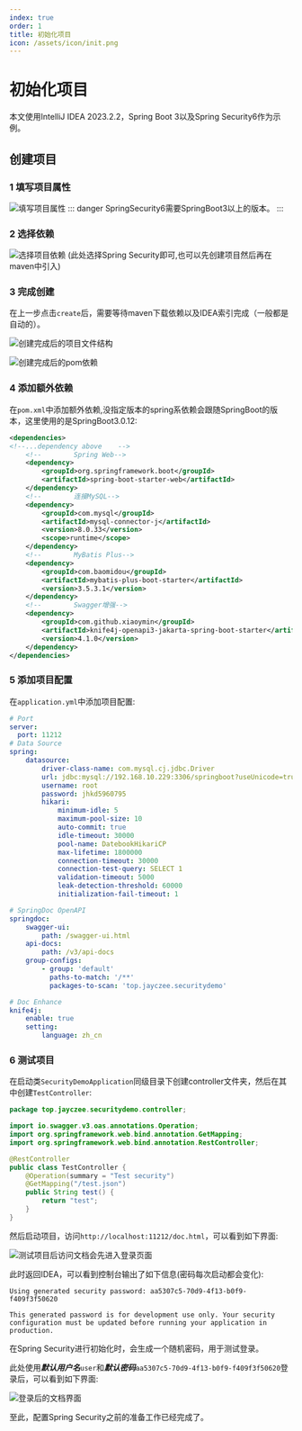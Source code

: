 ```yaml
---
index: true
order: 1
title: 初始化项目
icon: /assets/icon/init.png
---
```


# 初始化项目
本文使用IntelliJ IDEA 2023.2.2，Spring Boot 3以及Spring Security6作为示例。

## 创建项目

### 1 填写项目属性

![填写项目属性](https://fs.jayczee.top:1212/img/Security6-1-1.png)
::: danger
SpringSecurity6需要SpringBoot3以上的版本。
:::

### 2 选择依赖

![选择项目依赖 (此处选择Spring Security即可,也可以先创建项目然后再在maven中引入)](https://fs.jayczee.top:1212/img/Security6-1-2.png)

### 3 完成创建
在上一步点击`create`后，需要等待maven下载依赖以及IDEA索引完成（一般都是自动的）。

![创建完成后的项目文件结构](https://fs.jayczee.top:1212/img/initDone.png)

![创建完成后的pom依赖](https://fs.jayczee.top:1212/img/initPom.png)

### 4 添加额外依赖
在`pom.xml`中添加额外依赖,没指定版本的spring系依赖会跟随SpringBoot的版本，这里使用的是SpringBoot3.0.12:
```xml
<dependencies>
<!--...dependency above    -->
    <!--        Spring Web-->
    <dependency>
        <groupId>org.springframework.boot</groupId>
        <artifactId>spring-boot-starter-web</artifactId>
    </dependency>
    <!--        连接MySQL-->
    <dependency>
        <groupId>com.mysql</groupId>
        <artifactId>mysql-connector-j</artifactId>
        <version>8.0.33</version>
        <scope>runtime</scope>
    </dependency>
    <!--        MyBatis Plus-->
    <dependency>
        <groupId>com.baomidou</groupId>
        <artifactId>mybatis-plus-boot-starter</artifactId>
        <version>3.5.3.1</version>
    </dependency>
    <!--        Swagger增强-->
    <dependency>
        <groupId>com.github.xiaoymin</groupId>
        <artifactId>knife4j-openapi3-jakarta-spring-boot-starter</artifactId>
        <version>4.1.0</version>
    </dependency>
</dependencies>
```

### 5 添加项目配置
在`application.yml`中添加项目配置:
```yaml
# Port
server:
  port: 11212
# Data Source
spring:
    datasource:
        driver-class-name: com.mysql.cj.jdbc.Driver
        url: jdbc:mysql://192.168.10.229:3306/springboot?useUnicode=true&characterEncoding=utf-8&useSSL=false
        username: root
        password: jhkd5960795
        hikari:
            minimum-idle: 5
            maximum-pool-size: 10
            auto-commit: true
            idle-timeout: 30000
            pool-name: DatebookHikariCP
            max-lifetime: 1800000
            connection-timeout: 30000
            connection-test-query: SELECT 1
            validation-timeout: 5000
            leak-detection-threshold: 60000
            initialization-fail-timeout: 1

# SpringDoc OpenAPI
springdoc:
    swagger-ui:
        path: /swagger-ui.html
    api-docs:
        path: /v3/api-docs
    group-configs:
        - group: 'default'
          paths-to-match: '/**'
          packages-to-scan: 'top.jayczee.securitydemo'

# Doc Enhance
knife4j:
    enable: true
    setting:
        language: zh_cn
```
### 6 测试项目
在启动类`SecurityDemoApplication`同级目录下创建controller文件夹，然后在其中创建`TestController`:
```java
package top.jayczee.securitydemo.controller;

import io.swagger.v3.oas.annotations.Operation;
import org.springframework.web.bind.annotation.GetMapping;
import org.springframework.web.bind.annotation.RestController;

@RestController
public class TestController {
    @Operation(summary = "Test security")
    @GetMapping("/test.json")
    public String test() {
        return "test";
    }
}
```
然后启动项目，访问`http://localhost:11212/doc.html`，可以看到如下界面: 

![测试项目后访问文档会先进入登录页面](https://fs.jayczee.top:1212/img/defaultLogin.png) 

此时返回IDEA，可以看到控制台输出了如下信息(密码每次启动都会变化): 

```text
Using generated security password: aa5307c5-70d9-4f13-b0f9-f409f3f50620

This generated password is for development use only. Your security configuration must be updated before running your application in production.
```

在Spring Security进行初始化时，会生成一个随机密码，用于测试登录。

此处使用***默认用户名***`user`和***默认密码***`aa5307c5-70d9-4f13-b0f9-f409f3f50620`登录后，可以看到如下界面: 

![登录后的文档界面](https://fs.jayczee.top:1212/img/initDoc.png)

至此，配置Spring Security之前的准备工作已经完成了。